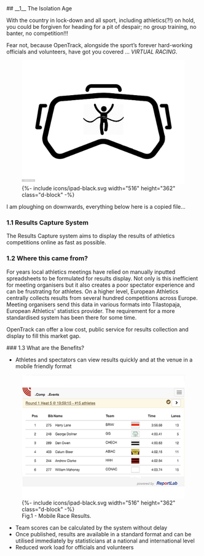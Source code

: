 <div markdown="1" data-aos="fade-up">
## __1__ The Isolation Age

With the country in lock-down and all sport, including athletics(?!) on hold, you could be forgiven for heading for a pit of despair; no group training, no banter, no competition!!!

Fear not, because OpenTrack, alongside the sport’s forever hard-working officials and volunteers, have got you covered … <i>VIRTUAL RACING</i>.

<div class="side-image side-image-centre tablet-shadow">
  <figure class="tablet-demo">
   <img src="/assets/img/logos/virtual_racing.png" class="screen" width="430" height="322">
   {%- include icons/ipad-black.svg width="516" height="362" class="d-block" -%}
  
  </figure> 
</div>


I am ploughing on downwards, everything below here is a copied file...

### 1.1 Results Capture System

The Results Capture system aims to display the results of athletics competitions online as fast as possible. 

### 1.2 Where this came from?

For years local athletics meetings have relied on manually inputted spreadsheets to be formulated for results display. Not only is this inefficient for meeting organisers but it also creates a poor spectator experience and can be frustrating for athletes. On a higher level, European Athletics centrally collects results from several hundred competitions across Europe. Meeting organisers send this data in various formats into Tilastopaja, European Athletics' statistics provider. The requirement for a more standardised system has been there for some time. 

OpenTrack can offer a low cost, public service for results collection and display to fill this market gap. 

</div>
<div markdown="1" data-aos="fade-up">
### 1.3 What are the Benefits?

* Athletes and spectators can view results quickly and at the venue in a mobile friendly format

<div class="side-image side-image-centre tablet-shadow">
  <figure class="tablet-demo">
   <img src="/assets/img/screens/rs_1_3_mobile_race_results2.png" class="screen" width="430" height="322">
   {%- include icons/ipad-black.svg width="516" height="362" class="d-block" -%}
  <figcaption>Fig.1 - Mobile Race Results.</figcaption>
  </figure> 
</div>

* Team scores can be calculated by the system without delay
* Once published, results are available in a standard format and can be utilised immediately by statisticians at a national and international level
* Reduced work load for officials and volunteers
</div>
